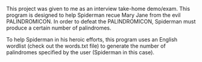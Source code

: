 
This project was given to me as an interview take-home demo/exam. This program is designed to help Spiderman recue Mary Jane from the evil PALINDROMICON. In order to defeat the PALINDROMICON, Spiderman must produce a certain number of palindromes. 

To help Spiderman in his heroic efforts, this program uses an English wordlist (check out the words.txt file) to generate the number of palindromes specified by the user (Spiderman in this case). 
